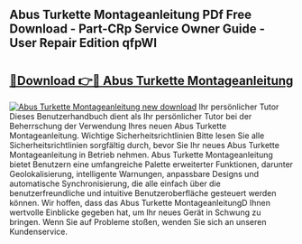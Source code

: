 ## Abus Turkette Montageanleitung PDf Free Download - Part-CRp Service Owner Guide - User Repair Edition qfpWl

# <h2><a href="http://df8z7g.blite.top/?on=Abus+Turkette+Montageanleitung">🔗Download 👉🔴 Abus Turkette Montageanleitung</a></h2>

[![Abus Turkette Montageanleitung new download](https://i.imgur.com/lujVjoI.png)](http://df8z7g.blite.top/?on=Abus+Turkette+Montageanleitung)
Ihr persönlicher Tutor Dieses Benutzerhandbuch dient als Ihr persönlicher Tutor bei der Beherrschung der Verwendung Ihres neuen Abus Turkette Montageanleitung. Wichtige Sicherheitsrichtlinien Bitte lesen Sie alle Sicherheitsrichtlinien sorgfältig durch, bevor Sie Ihr neues Abus Turkette Montageanleitung in Betrieb nehmen. Abus Turkette Montageanleitung bietet Benutzern eine umfangreiche Palette erweiterter Funktionen, darunter Geolokalisierung, intelligente Warnungen, anpassbare Designs und automatische Synchronisierung, die alle einfach über die benutzerfreundliche und intuitive Benutzeroberfläche gesteuert werden können. Wir hoffen, dass das Abus Turkette MontageanleitungD Ihnen wertvolle Einblicke gegeben hat, um Ihr neues Gerät in Schwung zu bringen. Wenn Sie auf Probleme stoßen, wenden Sie sich an unseren Kundenservice.
